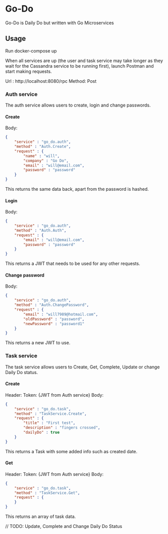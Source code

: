 # Go-Do
Go-Do is Daily Do but written with Go Microservices


## Usage

Run docker-compose up

When all services are up (the user and task service may take longer as they wait for the Cassandra service to be running first), launch Postman and start making requests.

Url : http://localhost:8080/rpc
Method: Post

### Auth service

The auth service allows users to create, login and change passwords. 

#### Create
Body: 
``` json
{
	"service" : "go_do.auth",
	"method" : "Auth.Create",
	"request" : {
		"name" : "will",
		"company" : "Go Do",
		"email" : "will@email.com",
		"password" : "password"
	}
}
```

This returns the same data back, apart from the password is hashed.

#### Login
Body:
```json
{
	"service" : "go_do.auth",
	"method" : "Auth.Auth",
	"request" : {
		"email" : "will@email.com",
		"password" : "password"
	}
}
```
This returns a JWT that needs to be used for any other requests.

#### Change password
Body:
```json
{
	"service" : "go_do.auth",
	"method" : "Auth.ChangePassword",
	"request" : {
		"email" : "will7989@hotmail.com",
		"oldPassword" : "password",
		"newPassword" : "password1"
	}
}
```
This returns a new JWT to use.

### Task service

The task service allows users to Create, Get, Complete, Update or change Daily Do status.

#### Create
Header:
    Token: {JWT from Auth service}
Body:
```json
{
	"service" : "go_do.task",
	"method" : "TaskService.Create",
	"request" : {
		"title" : "First test",
		"description" : "fingers crossed",
		"dailyDo" : true
	}
}
```

This returns a Task with some added info such as created date.

#### Get
Header:
    Token: {JWT from Auth service}
Body:
```json
{
	"service" : "go_do.task",
	"method" : "TaskService.Get",
	"request" : {
	}
}
```

This returns an array of task data.

// TODO: Update, Complete and Change Daily Do Status